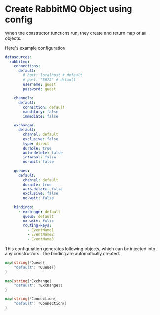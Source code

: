 # Create RabbitMQ Object using config

When the constructor functions run, they create and return map of all objects.

Here's example configuration

```yaml
datasources:
  rabbitmq:
    connections:
      default:
        # host: localhost # default
        # port: "5672" # default
        username: guest
        password: guest
    
    channels:
      default:
        connection: default
        mandatory: false
        immediate: false

    exchanges:
      default:
        channel: default
        exclusive: false
        type: direct
        durable: true
        auto-delete: false
        internal: false
        no-wait: false

    queues:
      default:
        channel: default
        durable: true
        auto-delete: false
        exclusive: false
        no-wait: false

    bindings:
      - exchange: default
        queue: default
        no-wait: false
        routing-keys:
          - EventName1
          - EventName2
          - EventName3
```

This configuration generates following objects, which can be injected into any constructors. The binding are automatically created.
```go
map[string]*Queue{
    "default": *Queue{}
}

map[string]*Exchange{
    "default": *Exchange{}
}

map[string]*Connection{
    "default": *Connection{}
}
```
